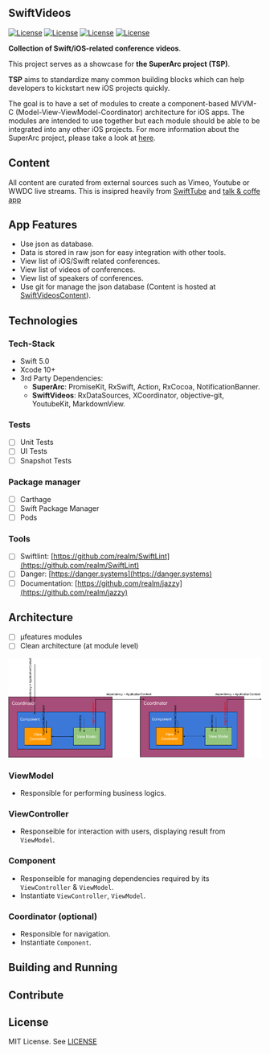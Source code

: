 ## SwiftVideos

[![License](https://img.shields.io/badge/License-MIT-green.svg)](https://opensource.org/licenses/MIT)
[![License](https://img.shields.io/badge/Swift-5.0-blue.svg)](https://opensource.org/licenses/MIT)
[![License](https://img.shields.io/badge/Xcode-10-blue.svg)](https://opensource.org/licenses/MIT)
[![License](https://img.shields.io/badge/platforms-iOSv|%20tvOS%20|%20macOS%20|%20watchOS%20-blue.svg)](https://opensource.org/licenses/MIT)

**Collection of Swift/iOS-related conference videos**.

This project serves as a showcase for **the SuperArc project (TSP)**. 

**TSP** aims to standardize many common building blocks which can help developers to kickstart new iOS projects quickly.

The goal is to have a set of modules to create a component-based MVVM-C (Model-View-ViewModel-Coordinator) architecture for iOS apps. The modules are intended to use together but each module should be able to be integrated into any other iOS projects. For more information about the SuperArc project, please take a look at [here](https://github.com/superarcswift/SwiftVideos).

## Content

All content are curated from external sources such as Vimeo, Youtube or WWDC live streams. This is insipred heavily from [SwiftTube](http://www.swifttube.co/) and [talk & coffe app]()

## App Features

- Use json as database.
- Data is stored in raw json for easy integration with other tools.
- View list of iOS/Swift related conferences.
- View list of videos of conferences.
- View list of speakers of conferences.
- Use git for manage the json database (Content is hosted at [SwiftVideosContent](https://github.com/superarcswift/SwiftVideosContent)).

## Technologies

### Tech-Stack

- Swift 5.0
- Xcode 10+
- 3rd Party Dependencies:
	- **SuperArc**: PromiseKit, RxSwift, Action, RxCocoa, NotificationBanner.
	- **SwiftVideos**: RxDataSources, XCoordinator, objective-git, YoutubeKit, MarkdownView.


### Tests

- [ ] Unit Tests
- [ ] UI Tests
- [ ] Snapshot Tests

### Package manager

- [ ] Carthage
- [ ] Swift Package Manager
- [ ] Pods

### Tools

- [ ] Swiftlint: [https://github.com/realm/SwiftLint](https://github.com/realm/SwiftLint)
- [ ] Danger: [https://danger.systems](https://danger.systems)
- [ ] Documentation: [https://github.com/realm/jazzy](https://github.com/realm/jazzy)
	
## Architecture

- [ ] µfeatures modules
- [ ] Clean architecture (at module level)

![Architecture](Assets/Documentation/superarc.png)

### ViewModel

- Responsible for performing business logics.

### ViewController

- Responseible for interaction with users, displaying result from `ViewModel`.

### Component

- Responseible for managing dependencies required by its `ViewController` & `ViewModel`.
- Instantiate `ViewController`, `ViewModel`.

### Coordinator (optional)

- Responsible for navigation.
- Instantiate `Component`.


## Building and Running

## Contribute

## License

MIT License. See [LICENSE](https://github.com/superarcswift/SwiftVideos/blob/master/LICENSE)
